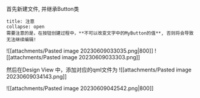 首先新建文件, 并继承Button类


`````ad-caution
title: 注意
collapse: open
需要注意的是，在按钮创建过程中，**不可以改变文字中的MyButton的值**, 否则将会导致无法继续编辑!

`````

![[attachments/Pasted image 20230609033035.png|800]]
![[attachments/Pasted image 20230609033303.png]]

然后在Design View 中，添加对应的qml文件为
![[attachments/Pasted image 20230609034143.png]]


![[attachments/Pasted image 20230609042542.png|800]]